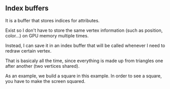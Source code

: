 ## Index buffers
It is a buffer that stores indices for attributes.

Exist so I don't have to store the same vertex information (such as position, color...) on GPU memory multiple times.

Instead, I can save it in an index buffer that will be called whenever I need to redraw certain vertex.

That is basicaly all the time, since everything is made up from triangles one after another (two vertices shared).

As an example, we build a square in this example.
In order to see a square, you have to make the screen squared.